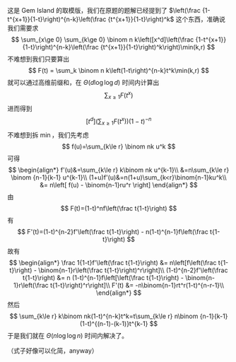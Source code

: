 这是 Gem Island 的取模版，我们在原题的题解已经提到了 $\left(\frac {1-t^{x+1}}{1-t}\right)^{n-k}\left(\frac {t^{x+1}}{1-t}\right)^k$ 这个东西，准确说我们需要求
$$
\sum_{x\ge 0} \sum_{k\ge 0} \binom n k\left([x^d]\left(\frac {1-t^{x+1}}{1-t}\right)^{n-k}\left(\frac {t^{x+1}}{1-t}\right)^k\right)\min(k,r)
$$
不难想到我们只要算出
$$
F(t) = \sum_k \binom n k\left(1-t\right)^{n-k}t^k\min(k,r)
$$
就可以通过高维前缀和，在 $\Theta(d\log \log d)$ 时间内计算出
$$
\sum_{x\ge 1} F(t^x)
$$
进而得到
$$
[t^d] \left(\sum_{x\ge 1} F(t^x)\right)(1-t)^{-n}
$$
不难想到拆 $\min$，我们先考虑
$$
f(u)=\sum_{k\le r} \binom nk u^k
$$
可得
$$
\begin{align*}
f'(u)&=\sum_{k\le r} k\binom nk u^{k-1}\\
&=n\sum_{k\le r} \binom {n-1}{k-1} u^{k-1}\\
(1+u)f'(u)&=n(1+u)\sum_{k<r}\binom{n-1}ku^k\\
&= n\left[ f(u) - \binom{n-1}ru^r \right]
\end{align*}
$$
由
$$
F(t)=(1-t)^nf\left(\frac t{1-t}\right)
$$
有
$$
F'(t)=(1-t)^{n-2}f'\left(\frac t{1-t}\right) - n(1-t)^{n-1}f\left(\frac t{1-t}\right)
$$
故有
$$
\begin{align*}
\frac 1{1-t}f'\left(\frac t{1-t}\right) &= n\left[f\left(\frac t{1-t}\right) - \binom{n-1}r\left(\frac t{1-t}\right)^r\right]\\
(1-t)^{n-2}f'\left(\frac t{1-t}\right) &= n (1-t)^{n-1}f\left[\left(\frac t{1-t}\right) - \binom{n-1}r\left(\frac t{1-t}\right)^r\right]\\
F'(t) &= -n\binom{n-1}rt^r(1-t)^{n-r-1}\\
\end{align*}
$$
然后
$$
\sum_{k\le r} k\binom nk(1-t)^{n-k}t^k=t\sum_{k\le r} n\binom {n-1}{k-1}(1-t)^{(n-1)-(k-1)}t^{k-1}
$$
于是我们就在 $\Theta(n\log \log n)$ 时间内解决了。

（式子好像可以化简，anyway）